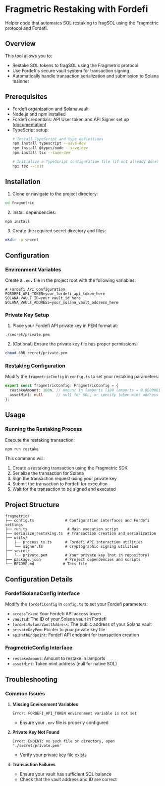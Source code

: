 # Fragmetric Restaking with Fordefi

Helper code that automates SOL restaking to fragSOL using the Fragmetric protocol and Fordefi.

## Overview

This tool allows you to:
- Restake SOL tokens to fragSOL using the Fragmetric protocol
- Use Fordefi's secure vault system for transaction signing
- Automatically handle transaction serialization and submission to Solana mainnet

## Prerequisites

- Fordefi organization and Solana vault
- Node.js and npm installed
- Fordefi credentials: API User token and API Signer set up ([documentation](https://docs.fordefi.com/developers/program-overview))
- TypeScript setup:
  ```bash
  # Install TypeScript and type definitions
  npm install typescript --save-dev
  npm install @types/node --save-dev
  npm install tsx --save-dev
  
  # Initialize a TypeScript configuration file (if not already done)
  npx tsc --init
  ```

## Installation

1. Clone or navigate to the project directory:
```bash
cd fragmetric
```

2. Install dependencies:
```bash
npm install
```

3. Create the required secret directory and files:
```bash
mkdir -p secret
```

## Configuration

### Environment Variables

Create a `.env` file in the project root with the following variables:

```env
# Fordefi API Configuration
FORDEFI_API_TOKEN=your_fordefi_api_token_here
SOLANA_VAULT_ID=your_vault_id_here
SOLANA_VAULT_ADDRESS=your_solana_vault_address_here
```

### Private Key Setup

1. Place your Fordefi API private key in PEM format at:
```
./secret/private.pem
```

2. (Optional) Ensure the private key file has proper permissions:
```bash
chmod 600 secret/private.pem
```

### Restaking Configuration

Modify the `fragmetricConfig` in `config.ts` to set your restaking parameters:

```typescript
export const fragmetricConfig: FragmetricConfig = {
  restakeAmount: 100n, // Amount in lamports (100 lamports = 0.0000001 SOL)
  assetMint: null      // null for SOL, or specify token mint address
};
```

## Usage

### Running the Restaking Process

Execute the restaking transaction:

```bash
npm run restake
```

This command will:
1. Create a restaking transaction using the Fragmetric SDK
2. Serialize the transaction for Solana
3. Sign the transaction request using your private key
4. Submit the transaction to Fordefi for execution
5. Wait for the transaction to be signed and executed

## Project Structure

```
fragmetric/
├── config.ts              # Configuration interfaces and Fordefi settings
├── run.ts                  # Main execution script
├── serialize_restaking.ts  # Transaction creation and serialization
├── utils/
│   ├── process_tx.ts      # Fordefi API interaction utilities
│   └── signer.ts          # Cryptographic signing utilities
├── secret/
│   └── private.pem        # Your private key (not in repository)
├── package.json           # Project dependencies and scripts
└── README.md             # This file
```

## Configuration Details

### FordefiSolanaConfig Interface

Modify the `fordefiConfig` in `config.ts` to set your Fordefi parameters:

- `accessToken`: Your Fordefi API access token
- `vaultId`: The ID of your Solana vault in Fordefi
- `fordefiSolanaVaultAddress`: The public address of your Solana vault
- `privateKeyPem`: Pointer to your private key file
- `apiPathEndpoint`: Fordefi API endpoint for transaction creation

### FragmetricConfig Interface
- `restakeAmount`: Amount to restake in lamports
- `assetMint`: Token mint address (null for native SOL)

## Troubleshooting

### Common Issues

1. **Missing Environment Variables**
   ```
   Error: FORDEFI_API_TOKEN environment variable is not set
   ```
   - Ensure your `.env` file is properly configured

2. **Private Key Not Found**
   ```
   Error: ENOENT: no such file or directory, open './secret/private.pem'
   ```
   - Verify your private key file exists

3. **Transaction Failures**
   - Ensure your vault has sufficient SOL balance
   - Check that the vault address and ID are correct
